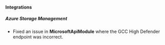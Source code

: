
#### Integrations

##### Azure Storage Management

- Fixed an issue in **MicrosoftApiModule** where the GCC High Defender endpoint was incorrect.
